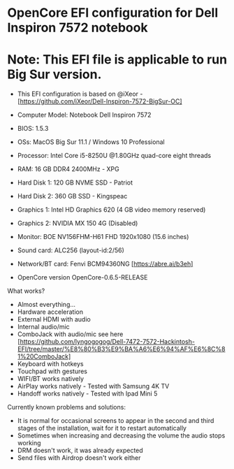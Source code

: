 # OpenCore EFI configuration for Dell Inspiron 7572 notebook
# Note: This EFI file is applicable to run Big Sur version.

* This EFI configuration is based on @iXeor - [https://github.com/iXeor/Dell-Inspiron-7572-BigSur-OC]

* Computer Model: Notebook Dell Inspiron 7572
* BIOS: 1.5.3
* OSs: MacOS Big Sur 11.1 / Windows 10 Professional
* Processor: Intel Core i5-8250U @1.80GHz quad-core eight threads
* RAM: 16 GB DDR4 2400MHz - XPG
* Hard Disk 1:	120 GB NVME SSD - Patriot
* Hard Disk 2:	360 GB SSD - Kingspeac
* Graphics 1:	Intel HD Graphics 620 (4 GB video memory reserved)
* Graphics 2:	NVIDIA MX 150 4G (Disabled)
* Monitor:	BOE NV156FHM-H61 FHD 1920x1080 (15.6 inches)
* Sound card:	ALC256 (layout-id:2/56)
* Network/BT card:	Fenvi BCM94360NG [https://abre.ai/b3eh]
* OpenCore version	OpenCore-0.6.5-RELEASE

What works? 
* Almost everything...
* Hardware acceleration
* External HDMI with audio
* Internal audio/mic
* ComboJack with audio/mic see here [https://github.com/lyngogogog/Dell-7472-7572-Hackintosh-EFI/tree/master/%E8%80%B3%E9%BA%A6%E6%94%AF%E6%8C%81%20ComboJack]
* Keyboard with hotkeys
* Touchpad with gestures
* WIFI/BT works natively
* AirPlay works natively - Tested with Samsung 4K TV
* Handoff works natively - Tested with Ipad Mini 5

Currently known problems and solutions:
* It is normal for occasional screens to appear in the second and third stages of the installation, wait for it to restart automatically
* Sometimes when increasing and decreasing the volume the audio stops working
* DRM doesn't work, it was already expected
* Send files with Airdrop doesn't work either
